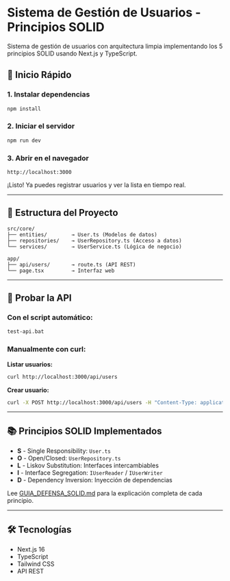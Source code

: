 # Sistema de Gestión de Usuarios - Principios SOLID

Sistema de gestión de usuarios con arquitectura limpia implementando los 5 principios SOLID usando Next.js y TypeScript.

## 🚀 Inicio Rápido

### 1. Instalar dependencias
```bash
npm install
```

### 2. Iniciar el servidor
```bash
npm run dev
```

### 3. Abrir en el navegador
```
http://localhost:3000
```

¡Listo! Ya puedes registrar usuarios y ver la lista en tiempo real.

---

## 📁 Estructura del Proyecto

```
src/core/
├── entities/        → User.ts (Modelos de datos)
├── repositories/    → UserRepository.ts (Acceso a datos)
└── services/        → UserService.ts (Lógica de negocio)

app/
├── api/users/       → route.ts (API REST)
└── page.tsx         → Interfaz web
```

---

## 🧪 Probar la API

### Con el script automático:
```bash
test-api.bat
```

### Manualmente con curl:

**Listar usuarios:**
```bash
curl http://localhost:3000/api/users
```

**Crear usuario:**
```bash
curl -X POST http://localhost:3000/api/users -H "Content-Type: application/json" -d "{\"name\": \"Juan Perez\", \"email\": \"juan@univ.edu\"}"
```

---

## 📚 Principios SOLID Implementados

- **S** - Single Responsibility: `User.ts`
- **O** - Open/Closed: `UserRepository.ts`
- **L** - Liskov Substitution: Interfaces intercambiables
- **I** - Interface Segregation: `IUserReader` / `IUserWriter`
- **D** - Dependency Inversion: Inyección de dependencias

Lee [GUIA_DEFENSA_SOLID.md](GUIA_DEFENSA_SOLID.md) para la explicación completa de cada principio.

---

## 🛠️ Tecnologías

- Next.js 16
- TypeScript
- Tailwind CSS
- API REST
